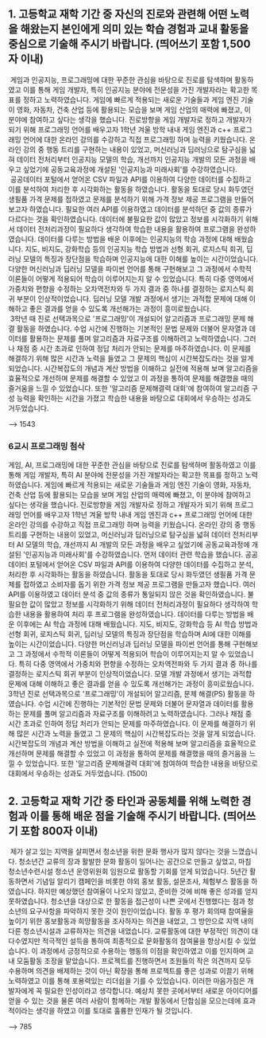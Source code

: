 ## 1. 고등학교 재학 기간 중 자신의 진로와 관련해 어떤 노력을 해왔는지 본인에게 의미 있는 학습 경험과 교내 활동을 중심으로 기술해 주시기 바랍니다. (띄어쓰기 포함 1,500자 이내)  

&nbsp;게임과 인공지능, 프로그래밍에 대한 꾸준한 관심을 바탕으로 진로를 탐색하며 활동하였고 이를 통해 게임 개발자, 특히 인공지능 분야에 전문성을 가진 개발자라는 확고한 목표를 정하고 노력하였습니다. 
게임에 빠르게 적용되는 새로운 기술들과 게임 엔진 기술이 영화, 자동차, 건축 산업 등에 활용되는 모습을 보며 게임 산업의 매력에 빠졌고, 이 분야에 참여하고 싶다는 생각을 했습니다. 
진로방향을 게임 개발자로 정하고 개발자가 되기 위해 프로그래밍 언어를 배우고자 1학년 겨울 방학 내내 게임 엔진과 c++ 프로그래밍 언어에 대한 온라인 강의를 수강하고 직접 프로그래밍 하며 능력을 키웠습니다. 
온라인 강의 중 행동 트리를 구현하는 내용이 있었고, 머신러닝과 딥러닝으로 탐구심을 넓혀 데이터 전처리부터 인공지능 모델의 학습, 개선까지 인공지능 개발의 모든 과정을 배우고 싶었기에 공동교육과정에 개설된 '인공지능과 미래사회'를 수강하였습니다.  
&nbsp;공공데이터 포털에서 얻어온 CSV 파일과 API를 이용하여 다양한 데이터를 수집하고 이를 분석하여 처리한 후 시각화하는 활동을 하였습니다. 
활동을 토대로 당시 화두였던 생필품 가격 문제를 접하였고 문제를 분석하기 위해 가격 정보 제공 프로그램을 만들어 보고자 하였습니다. 
필요한 여러 API를 이용하였고 데이터를 분석하던 중 값의 종류가 다르다는 것을 확인하였습니다. 
데이터에 불필요한 값이 많았고 정보를 시각화하기 위해서 데이터 전처리과정이 필요하다 생각하여 학습한 내용을 활용하여 프로그램을 완성하였습니다. 
데이터를 다루는 방법을 배운 이후에는 인공지능의 학습 과정에 대해 배웠습니다. 
지도, 비지도, 강화학습 등의 인공지능 학습 방법과 선형 회귀, 로지스틱 회귀, 딥러닝 모델의 특징과 장단점을 학습하며 인공지능에 대한 이해를 높이는 시간이었습니다. 
다양한 머신러닝과 딥러닝 모델을 파이썬 언어를 통해 구현해보고 그 과정에서 수학적 이론들이 어떻게 적용되어 학습이 이루어지는지 알 수 있었습니다. 
특히 다중 영역에서 가중치와 편향을 수정하는 오차역전차와 두 가지 결과 중 하나를 결정하는 로지스틱 회귀 부분이 인상적이었습니다. 
딥러닝 모델 개발 과정에서 생기는 과적합 문제에 대해 이해하고 좋은 결과를 얻을 수 있도록 개선해가는 과정이 흥미로웠습니다.  
&nbsp;3학년 때 진로 선택과목으로 '프로그래밍'이 개설되어 알고리즘과 프로그래밍 문제 해결 활동을 하였습니다. 
수업 시간에 진행하는 기본적인 문법 문제와 더불어 문자열과 데이터를 활용하는 문제를 풀며 알고리즘과 자료구조를 이해하려고 노력하였습니다. 
그러나 채점 중 시간 초과로 인하여 정답 처리가 안되는 문제를 마주하였습니다. 
이 문제를 해결하기 위해 많은 시간과 노력을 들였고 그 문제의 핵심이 시간복잡도라는 것을 알게 되었습니다. 
시간복잡도의 개념과 계산 방법을 이해하고 실전에 적용해 보며 알고리즘을 효율적으로 개선하며 문제를 해결할 수 있었고 이 과정을 통하여 문제를 해결했을 때의 즐거움을 느낄 수 있었습니다. 
또한 '알고리즘 문제해결력 대회'에 참여하여 알고리즘 구성 능력을 확인하는 시간을 가졌고 학습한 내용을 바탕으로 대회에서 우승하는 성과도 거두었습니다.

--> 1543

### 6교시 프로그래밍 첨삭

게임, AI, 프로그래밍에 대한 꾸준한 관심을 바탕으로 진로를 탐색하며 활동하였고 이를 통해 게임 개발자, 특히 AI 분야에 전문성을 가진 개발자라는 확고한 목표를 정하고 노력하였습니다. 게임에 빠르게 적용되는 새로운 기술들과 게임 엔진 기술이 영화, 자동차, 건축 산업 등에 활용되는 모습을 보며 게임 산업의 매력에 빠졌고, 이 분야에 참여하고 싶다는 생각을 했습니다. 진로방향을 게임 개발자로 정하고 개발자가 되기 위해 프로그래밍 언어를 배우고자 1학년 겨울 방학 내내 게임 엔진과 c++ 프로그래밍 언어에 대한 온라인 강의를 수강하고 직접 프로그래밍 하며 능력을 키웠습니다. 온라인 강의 중 행동 트리를 구현하는 내용이 있었고, 머신러닝과 딥러닝으로 탐구심을 넓혀 데이터 전처리부터 AI 모델의 학습, 개선까지 AI 개발의 모든 과정을 배우고 싶었기에 공동교육과정에 개설된 '인공지능과 미래사회'를 수강하였습니다. 먼저 데이터 관련 학습을 했습니다. 공공데이터 포털에서 얻어온 CSV 파일과 API를 이용하여 다양한 데이터를 수집하고 분석, 처리한 후 시각화하는 활동을 하였습니다. 활동을 토대로 당시 화두였던 생필품 가격 문제를 접하였고 소비자를 돕기 위한 가격 정보 제공 프로그램을 만들고자 했습니다. 여러 API를 이용하였고 데이터 분석 중 값의 종류가 통일되지 않은 것을 확인하였습니다. 불필요한 값이 많았고 정보를 시각화하기 위해 데이터 전처리과정이 필요하다 생각하여 학습한 내용을 활용하여 처리 후 프로그램을 완성하였습니다. 데이터를 다루는 방법을 배운 이후에는 AI 학습 과정에 대해 배웠습니다. 지도, 비지도, 강화학습 등 AI 학습 방법과 선형 회귀, 로지스틱 회귀, 딥러닝 모델의 특징과 장단점을 학습하며 AI에 대한 이해를 높이는 시간이었습니다. 다양한 머신러닝과 딥러닝 모델을 파이썬 언어를 통해 구현해보고 그 과정에서 수학적 이론들이 어떻게 적용되어 학습이 이루어지는지 알 수 있었습니다. 특히 다중 영역에서 가중치와 편향을 수정하는 오차역전파와 두 가지 결과 중 하나를 결정하는 로지스틱 회귀 부분이 인상적이었습니다. 모델 개발 과정에서 생기는 과적합 문제에 대해 이해하고 좋은 결과를 얻을 수 있도록 개선해가는 과정이 흥미로웠습니다. 3학년 진로 선택과목으로 '프로그래밍'이 개설되어 알고리즘, 문제 해결(PS) 활동을 하였습니다. 수업 시간에 진행하는 기본적인 문법 문제와 더불어 문자열과 데이터를 활용하는 문제를 풀며 알고리즘과 자료구조를 이해하려고 노력하였습니다. 그러나 채점 중 시간 초과로 인하여 정답 처리가 안되는 문제를 마주하였습니다. 이 문제를 해결하기 위해 많은 시간과 노력을 들였고 그 문제의 핵심이 시간복잡도라는 것을 알게 되었습니다. 시간복잡도의 개념과 계산 방법을 이해하고 실전에 적용해 보며 알고리즘을 효율적으로 개선하며 문제를 해결할 수 있었고 이 과정을 통하여 문제를 해결했을 때의 즐거움을 느낄 수 있었습니다. 또한 '알고리즘 문제해결력 대회'에 참여하여 학습한 내용을 바탕으로 대회에서 우승하는 성과도 거두었습니다. (1500)

## 2. 고등학교 재학 기간 중 타인과 공동체를 위해 노력한 경험과 이를 통해 배운 점을 기술해 주시기 바랍니다. (띄어쓰기 포함 800자 이내)  

&nbsp;제가 살고 있는 지역을 살피면서 청소년을 위한 문화 행사가 많지 않다는 것을 느꼈습니다. 
청소년간 교류의 장과 활발한 문화 활동이 일어나는 공간으로 만들고 싶었고, 마침 청소년수련시설 청소년 운영위원회 임원으로 활동할 기회를 얻게 되었습니다. 
5년간 활동하면서 기념일 알리기 캠페인을 비롯한 야외 홍보 활동, 설문조사, 체험부스 활동을 하였습니다. 
하지만 예상했던 참여율이 나오지 않았고, 준비한 것에 비해 좋은 성과를 얻지 못하였습니다. 
청소년을 대상으로 한 활동을 접근성이 나쁜 곳에서 진행했다는 점과 청소년의 요구사항을 파악하지 못한 것이 원인이었습니다. 
활동 후 평가 회의때 참여율을 높이기 위한 홍보활동과 희망활동을 조사하자는 의견을 내었고, 그 방안으로 지역 내의 다른 청소년시설과 교류하자는 의견을 내었습니다. 
교류활동에 대한 부정적인 의견이 대다수였지만 적극적인 설득을 통하여 최종적으로 문화활동의 참여율을 향상시킬 수 있었습니다. 
이 과정에서 긍정적으로 수용하는 행동의 이점을 확인하였고 이를 인지하며 교내 모둠활동 조장을 맡았습니다. 
프로젝트를 진행하면서 조원들의 작은 의견까지 모두 수용하며 의견을 배제하는 것이 아닌 확장을 통해 프로젝트를 좋은 성과로 이끌기 위해 노력하였고 이를 통해 포용력있는 리더쉽을 기를 수 있었습니다. 
이러한 마음가짐은 개발자에게 꼭 필요한 인성이라고 생각합니다. 
예상치 못한 곳에서부터 새로운 아이디어를 얻을 수 있는 것을 물론 여러 사람이 함께하는 개발 활동에서 단합심을 모으는데에 효과적이라는 생각을 하였고 이를 토대로 훌륭한 인재가 될 것입니다. 

--> 785
